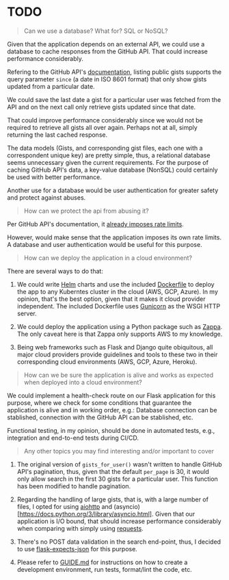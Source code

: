# TODO

> Can we use a database? What for? SQL or NoSQL?

Given that the application depends on an external API, we could use a database to cache responses from the GitHub API.
That could increase performance considerably.

Refering to the GitHub API's [documentation](https://docs.github.com/en/rest/gists/gists?apiVersion=2022-11-28#list-public-gists), listing
public gists supports the query parameter `since` (a date in ISO 8601 format) that only show gists updated from a particular date.

We could save the last date a gist for a particular user was fetched from the API and on the next call only retrieve gists updated since that date.

That could improve performance considerably since we would not be required to retrieve all gists all over again. Perhaps not at all, simply returning the last cached response.

The data models (Gists, and corresponding gist files, each one with a correspondent unique key) are pretty simple, thus, a relational database seems unnecessary given the current requirements. For the purpose of caching GitHub API's data, a key-value database (NonSQL) could certainly be used with better performance.

Another use for a database would be user authentication for greater safety and protect against abuses.

> How can we protect the api from abusing it?

Per GitHub API's documentation, it [already imposes rate limits](https://docs.github.com/en/rest/overview/resources-in-the-rest-api?apiVersion=2022-11-28#rate-limiting).

However, would make sense that the application imposes its own rate limits. A database and user authentication would be useful for this purpose.


> How can we deploy the application in a cloud environment?

There are several ways to do that:

1. We could write [Helm](https://helm.sh/docs/topics/charts/) charts and use the included [Dockerfile](./Dockerfile) to deploy the app to any Kuberntes cluster in the cloud (AWS, GCP, Azure). In my opinion, that's the best option, given that it makes it cloud provider independent. The included Dockerfile uses [Gunicorn](https://gunicorn.org/) as the WSGI HTTP server.

2. We could deploy the application using a Python package such as [Zappa](https://github.com/zappa/Zappa). The only caveat here is that Zappa only supports AWS to my knowledge.

3. Being web frameworks such as Flask and Django quite obiquitous, all major cloud providers provide guidelines and tools to these two
in their corresponding cloud environments (AWS, GCP, Azure, Heroku).


> How can we be sure the application is alive and works as expected when deployed into a cloud environment?

We could implement a health-check route on our Flask application for this purpose, where we check for some conditions that guarantee the application is alive and in working order, e.g.: Database connection can be stablished, connection with the GitHub API can be stablished, etc.

Functional testing, in my opinion, should be done in automated tests, e.g., integration and end-to-end tests during CI/CD.

> Any other topics you may find interesting and/or important to cover

1. The original version of `gists_for_user()` wasn't written to handle GitHub API's pagination, thus, given that the default `per_page` is 30, it would only allow search in the first 30 gists for a particular user. This function has been modified to handle pagination.

2. Regarding the handling of large gists, that is, with a large number of files, I opted for using [aiohttp](https://docs.aiohttp.org/en/stable/) and (asyncio)[https://docs.python.org/3/library/asyncio.html]. Given that our application is I/O bound, that should increase performance considerably when comparing with simply using [requests](https://requests.readthedocs.io/en/latest/).

3. There's no POST data validation in the search end-point, thus, I decided to use [flask-expects-json](https://pypi.org/project/flask-expects-json/) for this purpose.

4. Please refer to [GUIDE.md](./GUIDE.md) for instructions on how to create a development environment, run tests, format/lint the code, etc.
